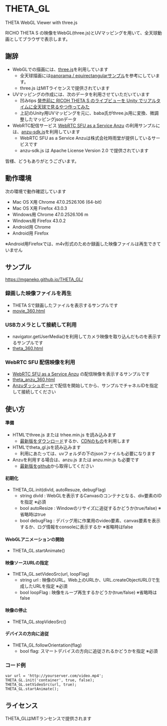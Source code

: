 # THETA_GL
THETA WebGL Viewer with three.js

RICHO THETA S の映像をWebGL(three.js)とUVマッピングを用いて、全天球動画としてブラウザで表示します。

## 謝辞
* WebGLでの描画には、[three.js](http://threejs.org/)を利用しています
  * 全天球描画には[panorama / equirectangularサンプル](http://threejs.org/examples/#webgl_panorama_equirectangular)を参考にしています。
  * three.js はMITライセンスで提供されています
* UVマッピングの作成には、次のデータを利用させていただいています
  * 凹みtips [発売前に RICOH THETA S のライブビューを Unity でリアルタイムに全天球で見るやつ作ってみた](http://tips.hecomi.com/entry/2015/10/11/211456)
  * 上記のUnity用UVマッピングを元に、baba氏がthree.js用に変換、微調整したマッピングjsonデータ
* WebRTC配信サービス [WebRTC SFU as a Service Anzu](https://anzu.shiguredo.jp/) の利用サンプルには、[anzu-sdk.js](https://github.com/shiguredo/anzu-js-sdk)を利用しています
  * WebRTC SFU as a Service Anzuは株式会社時雨堂が提供しているサービスです
  * anzu-sdk.js は Apache License Version 2.0 で提供されています

皆様、どうもありがとうございます。


## 動作環境
次の環境で動作確認しています
* Mac OS X用 Chrome 47.0.2526.106 (64-bit)
* Mac OS X用 Firefox 43.0.3
* Windows用 Chrome 47.0.2526.106 m
* Windows用 Firefox 43.0.2
* Android用 Chrome
* Android用 Firefox

※Android用Firefoxでは、m4v形式のためか録画した映像ファイルは再生できていません


## サンプル
https://mganeko.github.io/THETA_GL/

### 録画した映像ファイルを再生
* THETA Sで録画したファイルを表示するサンプルです
* [movie_360.html](https://mganeko.github.io/THETA_GL/movie_360.html)

### USBカメラとして接続して利用
* navigator.getUserMedia()を利用してカメラ映像を取り込んだものを表示するサンプルです
* [theta_360.html](https://mganeko.github.io/THETA_GL/theta_360.html)

### WebRTC SFU 配信映像を利用
* [WebRTC SFU as a Service Anzu](https://anzu.shiguredo.jp/) の配信映像を表示するサンプルです
* [theta_anzu_360.html](https://mganeko.github.io/THETA_GL/theta_anzu_360.html)
* [Anzuダッシュボード](https://anzu.shiguredo.jp/dashboard.html)で配信を開始してから、サンプルでチャネルIDを指定して接続してください

## 使い方
#### 準備
* HTMLでthree.js または trhee.min.js を読み込みます
  * [最新版をダウンロード](http://github.com/mrdoob/three.js/zipball/master)するか、[CDNのもの](http://cdnjs.com/libraries/three.js/)を利用します
* HTMLでtheta_gl.jsを読み込みます
  * 利用にあたっては、uvフォルダの下のjsonファイルも必要になります
* Anzuを利用する場合は、anzu.js または anzu.min.js も必要です
  * [最新版をgithub](https://github.com/shiguredo/anzu-js-sdk)から取得してください

#### 初期化
* THETA_GL.init(divId, autoResuze, debugFlag)
  * string divId : WebGLを表示するCanvasのコンテナとなる、div要素のIDを指定 ※必須
  * bool autoResize : Windowのリサイズに追従するかどうか(true/false) ※省略時はtrue
  * bool debugFlag : デバッグ用に作業用のvideo要素、canvas要素を表示するか、ログ情報をconsoleに表示するか ※省略時はfalse

#### WebGLアニメーションの開始
* THETA_GL.startAnimate()

#### 映像ソースURLの指定
* THETA_GL.setVideoSrc(url, loopFlag)
  * string url : 映像のURL。Web上のURLか、URL.createObjectURL()で生成したURLを指定 ※必須
  * bool loopFlag : 映像をループ再生するかどうか(true/false)  ※省略時はfalse

#### 映像の停止
* THETA_GL.stopVideoSrc()

#### デバイスの方向に追従
* THETA_GL.followOrientation(flag)
  * bool flag: スマートデバイスの方向に追従されるかどうかを指定 ※必須

### コード例
```
var url = 'http://yourserver.com/video.mp4';
THETA_GL.init('container', true, false);
THETA_GL.setVideoSrc(url, true);
THETA_GL.startAnimate();
```


## ライセンス
THETA_GLはMITランセンスで提供されます

